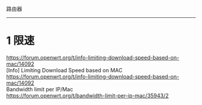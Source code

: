 路由器

---
# 1 限速
<https://forum.openwrt.org/t/info-limiting-download-speed-based-on-mac/14092>  
[Info] Limiting Download Speed based on MAC  
<https://forum.openwrt.org/t/info-limiting-download-speed-based-on-mac/14092>  
Bandwidth limit per IP/Mac  
<https://forum.openwrt.org/t/bandwidth-limit-per-ip-mac/35943/2>  
